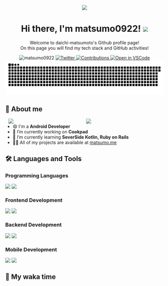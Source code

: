 <p align="center"><img src="https://capsule-render.vercel.app/api?type=waving&color=gradient&height=300&section=header&text=Hi%20I%27m%20matsumo&fontSize=90&animation=fadeIn&fontAlignY=38&desc=Welcome%20to%20daichi-matsumoto%27s%20GitHub%20profile%20&descAlignY=55&descAlign=62"></p>

<h1 align="center">Hi there, I'm matsumo0922! <img src="https://media.giphy.com/media/hvRJCLFzcasrR4ia7z/giphy.gif" width="32"></h1>

<p align="center">
Welcome to daichi-matsumoto's Github profile page!<br>
On this page you will find my tech stack and GitHub activities!
</p>

<div align="center">
  <img src="https://komarev.com/ghpvc/?username=matsumo0922&label=Profile%20views&color=ac3726&style=flat" alt="matsumo0922" />
  <a href="https://twitter.com/matsumo0922">
    <img src="https://badgen.net/badge/twitter/@matsumo0922?icon=twitter" alt="Twitter" />
  </a>
  <a href="https://qiita.com/CAIOS">
    <img src="https://badgen.org/img/qiita/CAIOS/contributions?style=flat" alt="Contributions" />
  </a>
  <a href="https://open.vscode.dev/matsumo0922/matsumo0922">
    <img alt="Open in VSCode" src="https://img.shields.io/static/v1?logo=visualstudiocode&label=&message=Open%20in%20Visual%20Studio%20Code&labelColor=2c2c32&color=007acc&logoColor=007acc" />
  </a>
</div>

<picture>
  <source media="(prefers-color-scheme: dark)" srcset="./resources/github-contribution-grid-snake-dark.svg" />
  <source media="(prefers-color-scheme: light)" srcset="./resources/github-contribution-grid-snake-light.svg" />
  <img alt="github-snake" src="./resources/github-contribution-grid-snake-light.svg" />
</picture>

## 📝 About me

<p>
  <img align="right" width="49%" src="https://github-readme-stats.vercel.app/api?username=matsumo0922&show_icons=true&locale=en&theme=dark#gh-dark-mode-only" />
  <img align="right" width="49%" src="https://github-readme-stats.vercel.app/api?username=matsumo0922&show_icons=true&locale=en&theme=default#gh-light-mode-only" />
</p>

- 😄 I'm a **Android Developer**
- 🔭 I’m currently working on **Cookpad**
- 🌱 I’m currently learning **SeverSide Kotlin, Ruby on Rails**
- 👨‍💻 All of my projects are available at [matsumo.me](matsumo.me)

## 🛠️ Languages and Tools

### Programming Languages
<p>
  <img src="https://skillicons.dev/icons?i=kotlin,java,c,cpp,ruby,py,md&theme=light#gh-light-mode-only" />
  <img src="https://skillicons.dev/icons?i=kotlin,java,c,cpp,ruby,py,md&theme=dark#gh-dark-mode-only" />
</p>

### Frontend Development
<p>
  <img src="https://skillicons.dev/icons?i=kotlin,next,react,html,css&theme=light#gh-light-mode-only" />
  <img src="https://skillicons.dev/icons?i=kotlin,next,react,html,css&theme=dark#gh-dark-mode-only" />
</p>

### Backend Development
<p>
  <img src="https://skillicons.dev/icons?i=kotlin,graphql,rails,redis,nodejs&theme=light#gh-light-mode-only" />
  <img src="https://skillicons.dev/icons?i=kotlin,graphql,rails,redis,nodejs&theme=dark#gh-dark-mode-only" />
</p>

### Mobile Development
<p>
  <img src="https://skillicons.dev/icons?i=kotlin,ktor&theme=light#gh-light-mode-only" />
  <img src="https://skillicons.dev/icons?i=kotlin,ktor&theme=dark#gh-dark-mode-only" />
</p>

## 📌 My waka time
<!--START_SECTION:waka-->
<!--END_SECTION:waka-->
